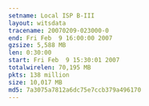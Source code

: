 ```yaml
---
setname: Local ISP B-III
layout: witsdata
tracename: 20070209-023000-0
end: Fri Feb  9 16:00:00 2007
gzsize: 5,588 MB
len: 0:30:00
start: Fri Feb  9 15:30:01 2007
totalwirelen: 70,195 MB
pkts: 138 million
size: 10,017 MB
md5: 7a3075a7812a6dc75e7ccb379a496170
---
```

